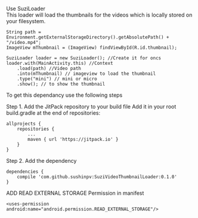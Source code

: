 Use SuziLoader<br/>
This loader will load the thumbnails for the videos which is locally stored on your filesystem.

    String path = Environment.getExternalStorageDirectory().getAbsolutePath() + "/video.mp4";
	ImageView mThumbnail = (ImageView) findViewById(R.id.thumbnail);

	SuziLoader loader = new SuziLoader(); //Create it for oncs
	loader.with(MainActivity.this) //Context
		.load(path) //Video path
		.into(mThumbnail) // imageview to load the thumbnail
		.type("mini") // mini or micro
		.show(); // to show the thumbnail

To get this dependancy use the following steps

Step 1. Add the JitPack repository to your build file
Add it in your root build.gradle at the end of repositories:

	allprojects {
		repositories {
			...
			maven { url 'https://jitpack.io' }
		}
	}

Step 2. Add the dependency

	dependencies {
		compile 'com.github.sushinpv:SuziVideoThumbnailLoader:0.1.0'
	}
	

ADD READ EXTERNAL STORAGE Permission in manifest

    <uses-permission android:name="android.permission.READ_EXTERNAL_STORAGE"/>
